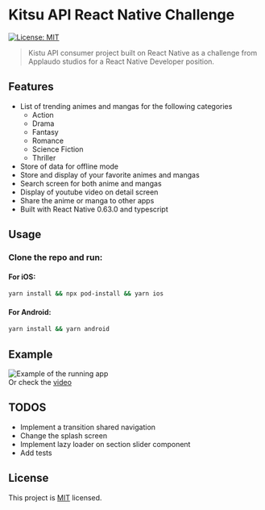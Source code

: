 # Kitsu API React Native Challenge

<p>
  <a href="https://github.com/react-native-community/react-native-template-typescript/blob/master/LICENSE">
    <img alt="License: MIT" src="https://img.shields.io/badge/License-MIT-yellow.svg" target="_blank" />
  </a>
</p>

> Kistu API consumer project built on React Native as a challenge from Applaudo studios for a React Native Developer position.

## Features

- List of trending animes and mangas for the following categories
  - Action
  - Drama
  - Fantasy
  - Romance
  - Science Fiction
  - Thriller
- Store of data for offline mode
- Store and display of your favorite animes and mangas
- Search screen for both anime and mangas
- Display of youtube video on detail screen
- Share the anime or manga to other apps
- Built with React Native 0.63.0 and typescript

## Usage

### Clone the repo and run:

#### For iOS:
```sh
yarn install && npx pod-install && yarn ios
```

#### For Android:
```sh
yarn install && yarn android
```

## Example
<p>
  <img src="https://drive.google.com/uc?id=1yeXdXLKTnG3NKwuk-pC42C9Xfzy5k0FH" alt="Example of the running app">
  <br>
  Or check the <a href="https://streamable.com/64xrhe">video</a> 
</p>


## TODOS

- Implement a transition shared navigation
- Change the splash screen
- Implement lazy loader on section slider component
- Add tests

## License

This project is [MIT](LICENSE) licensed.
